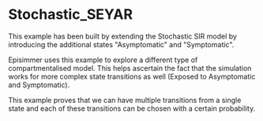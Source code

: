 # Stochastic_SEYAR
This example has been built by extending the Stochastic SIR model by introducing the additional states "Asymptomatic" and "Symptomatic".



Episimmer uses this example to explore a different type of compartmentalised model. This helps ascertain the fact that the simulation works for more complex state transitions as well (Exposed to Asymptomatic and Symptomatic).

This example proves that we can have multiple transitions from a single state and each of these transitions can be chosen with a certain probability.
